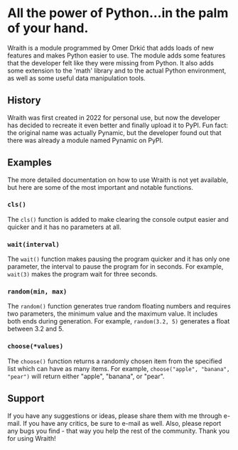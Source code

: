 # All the power of Python...in the palm of your hand.

Wraith is a module programmed by Omer Drkić that adds loads of new features and makes Python easier to use. The module adds some features that the developer felt like they were missing from Python. It also adds some extension to the 'math' library and to the actual Python environment, as well as some useful data manipulation tools.

## History

Wraith was first created in 2022 for personal use, but now the developer has decided to recreate it even better and finally upload it to PyPI. Fun fact: the original name was actually Pynamic, but the developer found out that there was already a module named Pynamic on PyPI.

## Examples

The more detailed documentation on how to use Wraith is not yet available, but here are some of the most important and notable functions.

### `cls()`

The `cls()` function is added to make clearing the console output easier and quicker and it has no parameters at all.

### `wait(interval)`

The `wait()` function makes pausing the program quicker and it has only one parameter, the interval to pause the program for in seconds. For example, `wait(3)` makes the program wait for three seconds.

### `random(min, max)`

The `random()` function generates true random floating numbers and requires two parameters, the minimum value and the maximum value. It includes both ends during generation. For example, `random(3.2, 5)` generates a float between 3.2 and 5.

### `choose(*values)`

The `choose()` function returns a randomly chosen item from the specified list which can have as many items. For example, `choose("apple", "banana", "pear")` will return either "apple", "banana", or "pear".

## Support

If you have any suggestions or ideas, please share them with me through e-mail. If you have any critics, be sure to e-mail as well. Also, please report any bugs you find - that way you help the rest of the community. Thank you for using Wraith!